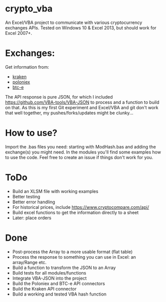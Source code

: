 # crypto_vba
An Excel/VBA project to communicate with various cryptocurrency exchanges APIs. Tested on Windows 10 & Excel 2013, but should work for Excel 2007+.

# Exchanges:
Get information from:
- [kraken](https://www.kraken.com/)
- [poloniex](https://www.poloniex.com/) 
- [btc-e](https://www.btc-e.com/) 

The API response is pure JSON, for which I included https://github.com/VBA-tools/VBA-JSON to process and a function to build on that.
As this is my first Git experiment and Excel/VBA and git don't work that well together, my pushes/forks/updates might be clunky...

# How to use?
Import the .bas files you need: starting with ModHash.bas and adding the exchange(s) you might need. In the modules you'll find some examples how to use the code. Feel free to create an issue if things don't work for you.

# ToDo
- Build an XLSM file with working examples
- Better testing
- Better error handling
- For historical prices, include https://www.cryptocompare.com/api/
- Build excel functions to get the information directly to a sheet
- Later: place orders

# Done
- Post-process the Array to a more usable format (flat table)
- Process the response to something you can use in Excel: an array/Range etc.
- Build a function to transform the JSON to an Array
- Build tests for all modules/functions
- Integrate VBA-JSON into the project
- Build the Poloniex and BTC-e API connectors
- Build the Kraken API connector
- Build a working and tested VBA hash function